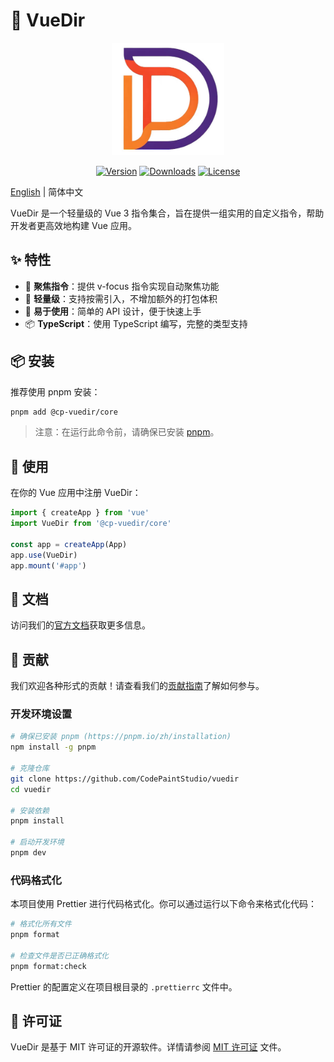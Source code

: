 # 📡 VueDir

<p align="center">
  <img width="180" src="./docs/public/logo.jpg" alt="VueDir logo">
</p>

<p align="center">
  <a href="https://www.npmjs.com/package/@cp-vuedir/core"><img src="https://img.shields.io/npm/v/@cp-vuedir/core.svg" alt="Version"></a>
  <a href="https://www.npmjs.com/package/@cp-vuedir/core"><img src="https://img.shields.io/npm/dm/@cp-vuedir/core.svg" alt="Downloads"></a>
  <a href="https://github.com/CodePaintStudio/vuedir/blob/main/LICENSE"><img src="https://img.shields.io/npm/l/@cp-vuedir/core.svg" alt="License"></a>
</p>

[English](./README.md) | 简体中文

VueDir 是一个轻量级的 Vue 3 指令集合，旨在提供一组实用的自定义指令，帮助开发者更高效地构建 Vue 应用。

## ✨ 特性

- 🎯 **聚焦指令**：提供 v-focus 指令实现自动聚焦功能
- 🎨 **轻量级**：支持按需引入，不增加额外的打包体积
- 🔧 **易于使用**：简单的 API 设计，便于快速上手
- 📦 **TypeScript**：使用 TypeScript 编写，完整的类型支持

## 📦 安装

推荐使用 pnpm 安装：

```bash
pnpm add @cp-vuedir/core
```

> 注意：在运行此命令前，请确保已安装 [pnpm](https://pnpm.io/zh/installation)。

## 🚀 使用

在你的 Vue 应用中注册 VueDir：

```ts
import { createApp } from 'vue'
import VueDir from '@cp-vuedir/core'

const app = createApp(App)
app.use(VueDir)
app.mount('#app')
```

## 📖 文档

访问我们的[官方文档](https://vuedir.feashow.cn/)获取更多信息。

## 🤝 贡献

我们欢迎各种形式的贡献！请查看我们的[贡献指南](./CONTRIBUTING.md)了解如何参与。

### 开发环境设置

```bash
# 确保已安装 pnpm (https://pnpm.io/zh/installation)
npm install -g pnpm

# 克隆仓库
git clone https://github.com/CodePaintStudio/vuedir
cd vuedir

# 安装依赖
pnpm install

# 启动开发环境
pnpm dev
```

### 代码格式化

本项目使用 Prettier 进行代码格式化。你可以通过运行以下命令来格式化代码：

```bash
# 格式化所有文件
pnpm format

# 检查文件是否已正确格式化
pnpm format:check
```

Prettier 的配置定义在项目根目录的 `.prettierrc` 文件中。

## 📄 许可证

VueDir 是基于 MIT 许可证的开源软件。详情请参阅 [MIT 许可证](https://github.com/CodePaintStudio/codepaint/blob/main/LICENSE) 文件。

